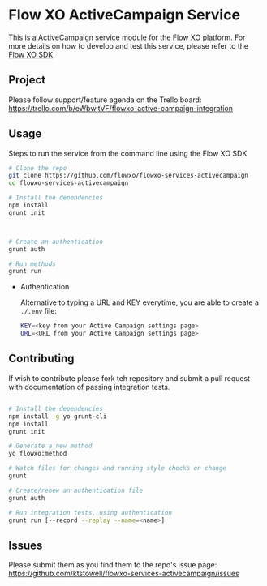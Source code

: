# Flow XO ActiveCampaign Service

This is a ActiveCampaign service module for the [Flow XO](https://flowxo.com) platform. For more details on how to develop and test this service, please refer to the [Flow XO SDK](http://github.com/flowxo/flowxo-sdk).
## Project

Please follow support/feature agenda on the Trello board: https://trello.com/b/eWbwjtVF/flowxo-active-campaign-integration

## Usage

Steps to run the service from the command line using the Flow XO SDK
``` bash
# Clone the repo
git clone https://github.com/flowxo/flowxo-services-activecampaign
cd flowxo-services-activecampaign

# Install the dependencies
npm install
grunt init



# Create an authentication
grunt auth

# Run methods
grunt run
```
* Authentication

	Alternative to typing a URL and KEY everytime, you are able to create a `./.env` file:

	``` bash
	KEY=<key from your Active Campaign settings page>
	URL=<URL from your Active Campaign settings page>
	``` 

## Contributing

If wish to contribute please fork teh repository and submit a pull request with documentation of passing integration tests.

``` bash

# Install the dependencies
npm install -g yo grunt-cli
npm install
grunt init

# Generate a new method
yo flowxo:method

# Watch files for changes and running style checks on change
grunt

# Create/renew an authentication file
grunt auth

# Run integration tests, using authentication
grunt run [--record --replay --name=<name>]

```

## Issues

Please submit them as you find them to the repo's issue page: https://github.com/ktstowell/flowxo-services-activecampaign/issues
